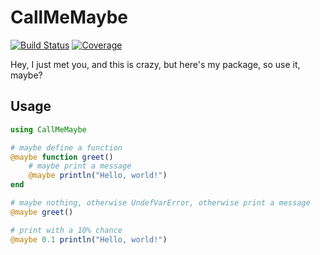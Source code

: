 # CallMeMaybe

[![Build Status](https://github.com/AntonOresten/CallMeMaybe.jl/actions/workflows/CI.yml/badge.svg?branch=main)](https://github.com/AntonOresten/CallMeMaybe.jl/actions/workflows/CI.yml?query=branch%3Amain)
[![Coverage](https://codecov.io/gh/AntonOresten/CallMeMaybe.jl/branch/main/graph/badge.svg)](https://codecov.io/gh/AntonOresten/CallMeMaybe.jl)

Hey, I just met you, and this is crazy, but here's my package, so use it, maybe?

## Usage

```julia
using CallMeMaybe

# maybe define a function
@maybe function greet()
    # maybe print a message
    @maybe println("Hello, world!")
end

# maybe nothing, otherwise UndefVarError, otherwise print a message
@maybe greet()

# print with a 10% chance
@maybe 0.1 println("Hello, world!")
```
